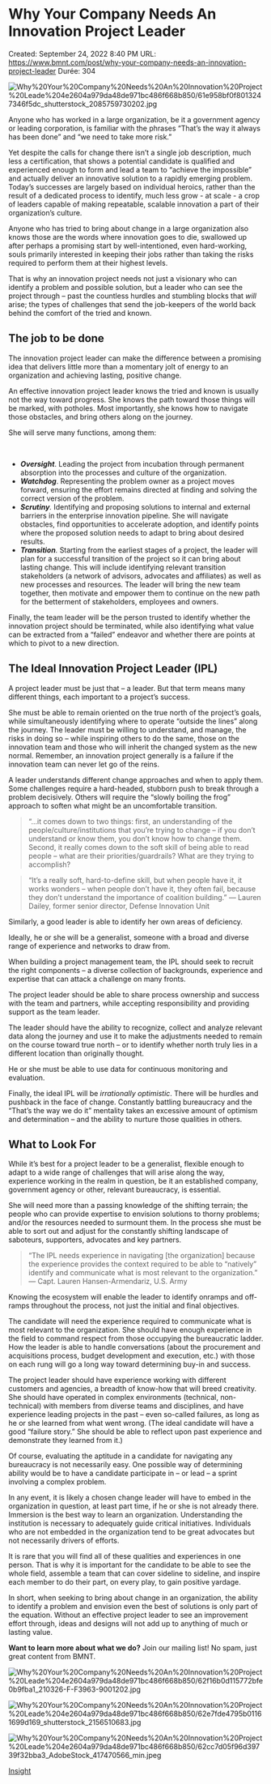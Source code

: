 # Why Your Company Needs An Innovation Project Leader

Created: September 24, 2022 8:40 PM
URL: https://www.bmnt.com/post/why-your-company-needs-an-innovation-project-leader
Durée: 304

![Why%20Your%20Company%20Needs%20An%20Innovation%20Project%20Leade%204e2604a979da48de971bc486f668b850/61e958bf0f8013247346f5dc_shutterstock_2085759730202.jpg](Why%20Your%20Company%20Needs%20An%20Innovation%20Project%20Leade%204e2604a979da48de971bc486f668b850/61e958bf0f8013247346f5dc_shutterstock_2085759730202.jpg)

Anyone who has worked in a large organization, be it a government agency or leading corporation, is familiar with the phrases “That’s the way it always has been done” and “we need to take more risk.”

Yet despite the calls for change there isn’t a single job description, much less a certification, that shows a potential candidate is qualified and experienced enough to form and lead a team to “achieve the impossible” and actually deliver an innovative solution to a rapidly emerging problem. Today’s successes are largely based on individual heroics, rather than the result of a dedicated process to identify, much less grow - at scale - a crop of leaders capable of making repeatable, scalable innovation a part of their organization’s culture.

Anyone who has tried to bring about change in a large organization also knows those are the words where innovation goes to die, swallowed up after perhaps a promising start by well-intentioned, even hard-working, souls primarily interested in keeping their jobs rather than taking the risks required to perform them at their highest levels.

That is why an innovation project needs not just a visionary who can identify a problem and possible solution, but a leader who can see the project through – past the countless hurdles and stumbling blocks that *will* arise; the types of challenges that send the job-keepers of the world back behind the comfort of the tried and known.

## **The job to be done**

The innovation project leader can make the difference between a promising idea that delivers little more than a momentary jolt of energy to an organization and achieving lasting, positive change.

An effective innovation project leader knows the tried and known is usually not the way toward progress. She knows the path toward those things will be marked, with potholes. Most importantly, she knows how to navigate those obstacles, and bring others along on the journey.

She will serve many functions, among them:

‍

- ***Oversight***. Leading the project from incubation through permanent absorption into the processes and culture of the organization.
- ***Watchdog***. Representing the problem owner as a project moves forward, ensuring the effort remains directed at finding and solving the correct version of the problem.
- ***Scrutiny**.* Identifying and proposing solutions to internal and external barriers in the enterprise innovation pipeline. She will navigate obstacles, find opportunities to accelerate adoption, and identify points where the proposed solution needs to adapt to bring about desired results.
- ***Transition**.* Starting from the earliest stages of a project, the leader will plan for a successful transition of the project so it can bring about lasting change. This will include identifying relevant transition stakeholders (a network of advisors, advocates and affiliates) as well as new processes and resources. The leader will bring the new team together, then motivate and empower them to continue on the new path for the betterment of stakeholders, employees and owners.

Finally, the team leader will be the person trusted to identify whether the innovation project should be terminated, while also identifying what value can be extracted from a “failed” endeavor and whether there are points at which to pivot to a new direction.

## **The Ideal Innovation Project Leader (IPL)**

A project leader must be just that – a leader. But that term means many different things, each important to a project’s success.

She must be able to remain oriented on the true north of the project’s goals, while simultaneously identifying where to operate “outside the lines” along the journey. The leader must be willing to understand, and manage, the risks in doing so – while inspiring others to do the same, those on the innovation team and those who will inherit the changed system as the new normal. Remember, an innovation project generally is a failure if the innovation team can never let go of the reins.

A leader understands different change approaches and when to apply them. Some challenges require a hard-headed, stubborn push to break through a problem decisively. Others will require the “slowly boiling the frog” approach to soften what might be an uncomfortable transition.

> “...it comes down to two things: first, an understanding of the people/culture/institutions that you’re trying to change – if you don’t understand or know them, you don’t know how to change them. Second, it really comes down to the soft skill of being able to read people – what are their priorities/guardrails? What are they trying to accomplish?
> 

> “It’s a really soft, hard-to-define skill, but when people have it, it works wonders – when people don’t have it, they often fail, because they don’t understand the importance of coalition building.” — Lauren Dailey, former senior director, Defense Innovation Unit
> 

Similarly, a good leader is able to identify her own areas of deficiency.

Ideally, he or she will be a generalist, someone with a broad and diverse range of experience and networks to draw from.

When building a project management team, the IPL should seek to recruit the right components – a diverse collection of backgrounds, experience and expertise that can attack a challenge on many fronts.

The project leader should be able to share process ownership and success with the team and partners, while accepting responsibility and providing support as the team leader.

The leader should have the ability to recognize, collect and analyze relevant data along the journey and use it to make the adjustments needed to remain on the course toward true north – or to identify whether north truly lies in a different location than originally thought.

He or she must be able to use data for continuous monitoring and evaluation.

Finally, the ideal IPL will be *irrationally optimistic*. There will be hurdles and pushback in the face of change. Constantly battling bureaucracy and the “That’s the way we do it” mentality takes an excessive amount of optimism and determination – and the ability to nurture those qualities in others.

## **What to Look For**

While it’s best for a project leader to be a generalist, flexible enough to adapt to a wide range of challenges that will arise along the way, experience working in the realm in question, be it an established company, government agency or other, relevant bureaucracy, is essential.

She will need more than a passing knowledge of the shifting terrain; the people who can provide expertise to envision solutions to thorny problems; and/or the resources needed to surmount them. In the process she must be able to sort out and adjust for the constantly shifting landscape of saboteurs, supporters, advocates and key partners.

> “The IPL needs experience in navigating [the organization] because the experience provides the context required to be able to “natively” identify and communicate what is most relevant to the organization.” — Capt. Lauren Hansen-Armendariz, U.S. Army
> 

Knowing the ecosystem will enable the leader to identify onramps and off-ramps throughout the process, not just the initial and final objectives.

The candidate will need the experience required to communicate what is most relevant to the organization. She should have enough experience in the field to command respect from those occupying the bureaucratic ladder. How the leader is able to handle conversations (about the procurement and acquisitions process, budget development and execution, etc.) with those on each rung will go a long way toward determining buy-in and success.

The project leader should have experience working with different customers and agencies, a breadth of know-how that will breed creativity. She should have operated in complex environments (technical, non-technical) with members from diverse teams and disciplines, and have experience leading projects in the past – even so-called failures, as long as he or she learned from what went wrong. (The ideal candidate will have a good “failure story.” She should be able to reflect upon past experience and demonstrate they learned from it.)

Of course, evaluating the aptitude in a candidate for navigating any bureaucracy is not necessarily easy. One possible way of determining ability would be to have a candidate participate in – or lead – a sprint involving a complex problem.

In any event, it is likely a chosen change leader will have to embed in the organization in question, at least part time, if he or she is not already there. Immersion is the best way to learn an organization. Understanding the institution is necessary to adequately guide critical initiatives. Individuals who are not embedded in the organization tend to be great advocates but not necessarily drivers of efforts.

It is rare that you will find all of these qualities and experiences in one person. That is why it is important for the candidate to be able to see the whole field, assemble a team that can cover sideline to sideline, and inspire each member to do their part, on every play, to gain positive yardage.

In short, when seeking to bring about change in an organization, the ability to identify a problem and envision even the best of solutions is only part of the equation. Without an effective project leader to see an improvement effort through, ideas and designs will not add up to anything of much or lasting value.

**Want to learn more about what we do?**
Join our mailing list! 
No spam, just great content from BMNT.

![Why%20Your%20Company%20Needs%20An%20Innovation%20Project%20Leade%204e2604a979da48de971bc486f668b850/62f16b0d115772bfe0b9fba1_210326-F-F3963-9001202.jpg](Why%20Your%20Company%20Needs%20An%20Innovation%20Project%20Leade%204e2604a979da48de971bc486f668b850/62f16b0d115772bfe0b9fba1_210326-F-F3963-9001202.jpg)

![Why%20Your%20Company%20Needs%20An%20Innovation%20Project%20Leade%204e2604a979da48de971bc486f668b850/62e7fde4795b01161699d169_shutterstock_2156510683.jpg](Why%20Your%20Company%20Needs%20An%20Innovation%20Project%20Leade%204e2604a979da48de971bc486f668b850/62e7fde4795b01161699d169_shutterstock_2156510683.jpg)

![Why%20Your%20Company%20Needs%20An%20Innovation%20Project%20Leade%204e2604a979da48de971bc486f668b850/62cc7d05f96d39739f32bba3_AdobeStock_417470566_min.jpeg](Why%20Your%20Company%20Needs%20An%20Innovation%20Project%20Leade%204e2604a979da48de971bc486f668b850/62cc7d05f96d39739f32bba3_AdobeStock_417470566_min.jpeg)

[Insight](https://www.bmnt.com/category/blog-post)